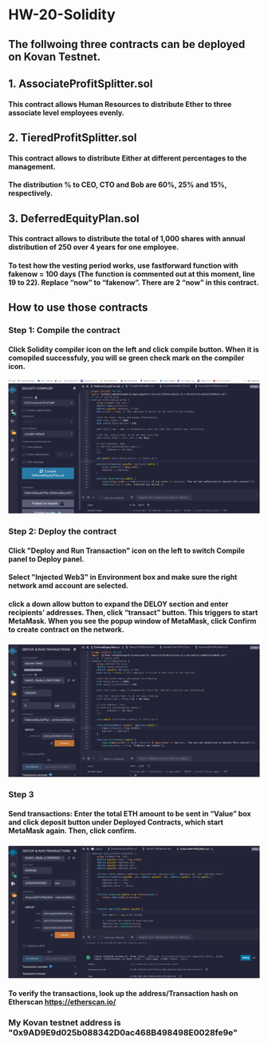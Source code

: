 # HW-20-Solidity
## The follwoing three contracts can be deployed on Kovan Testnet.
## 1. AssociateProfitSplitter.sol
#### This contract allows Human Resources to distribute Ether to three associate level employees evenly.   
## 2. TieredProfitSplitter.sol
#### This contract allows to distribute Either at different percentages to the management.
#### The distribution % to CEO, CTO and Bob are 60%, 25% and 15%, respectively.     
## 3. DeferredEquityPlan.sol
#### This contract allows to distribute the total of 1,000 shares with annual distribution of 250 over 4 years for one employee.  
#### To test how the vesting period works, use fastforward function with fakenow = 100 days (The function is commented out at this moment, line 19 to 22). Replace “now” to “fakenow”. There are 2 “now” in this contract.  
## How to use those contracts 
### Step 1: Compile the contract 
#### Click Solidity compiler icon on the left and click compile button. When it is comopiled successfuly, you will se green check mark on the compiler icon.
![](Compiler.gif)
### Step 2: Deploy the contract
#### Click "Deploy and Run Transaction" icon on the left to switch Compile panel to Deploy panel. 
#### Select "Injected Web3" in Environment box and make sure the right network amd account are selected.
#### click a down allow button to expand the DELOY section and enter recipients’ addresses. Then, click “transact” button. This triggers to start MetaMask. When you see the popup window of MetaMask, click Confirm to create contract on the network.  
![](Deploy.gif)
### Step 3 
#### Send transactions: Enter the total ETH amount to be sent in “Value” box and click deposit button under Deployed Contracts, which start MetaMask again. Then, click confirm.  

![](Assoc_screen.gif)
#### To verify the transactions, look up the address/Transaction hash on Etherscan https://etherscan.io/
### My Kovan testnet address is "0x9AD9E9d025b088342D0ac468B498498E0028fe9e"
